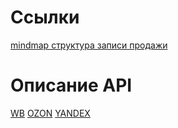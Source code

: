 # Ссылки
[mindmap структура записи продажи](https://www.mindmeister.com/app/map/3281518214?t=WEI6jjzFF4)

# Описание API
[WB](https://openapi.wildberries.ru/)
[OZON](https://docs.ozon.com/api/seller/)
[YANDEX](https://yandex.ru/dev/market/partner-api/doc/ru/)
